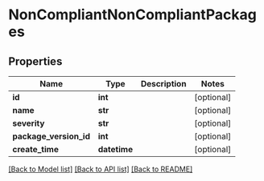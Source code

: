 # NonCompliantNonCompliantPackages

## Properties
Name | Type | Description | Notes
------------ | ------------- | ------------- | -------------
**id** | **int** |  | [optional] 
**name** | **str** |  | [optional] 
**severity** | **str** |  | [optional] 
**package_version_id** | **int** |  | [optional] 
**create_time** | **datetime** |  | [optional] 

[[Back to Model list]](./README.md#documentation-for-models) [[Back to API list]](../README.md#documentation-for-api-endpoints) [[Back to README]](../README.md)

